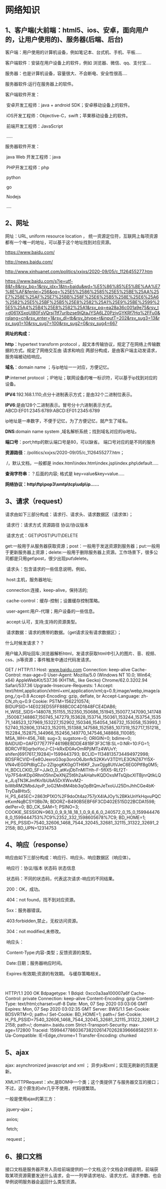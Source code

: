 # 网络知识

## 1、客户端(大前端：html5、ios、安卓，面向用户的，让用户使用的)、服务器(后端、后台)

客户端：用户使用的计算机设备，例如笔记本、台式机、手机、平板.....

客户端软件：安装在用户设备上的软件，例如 浏览器、微信、qq、支付宝....

服务器：也是计算机设备，容量很大、不会断电、安全性很高....

服务器软件:运行在服务器上的软件。



客户端软件开发：

​	安卓开发工程师：java + android SDK；安卓移动设备上的软件。

​	iOS开发工程师：Objective-C，swift；苹果移动设备上的软件。

​	前端开发工程师：JavaScript

​	.....

服务器软件开发：

​	java Web 开发工程师：java

​	PHP开发工程师：php

​	python

​	go

​	Nodejs

​	....

## 2、网址

网址：URL, uniform resource location ， 统一资源定位符，互联网上每项资源都有一个唯一的地址，可以基于这个地址找到对应资源。

https://www.baidu.com/

http://news.baidu.com/

http://www.xinhuanet.com/politics/xxjxs/2020-09/05/c_1126455277.htm

https://www.baidu.com/s?ie=utf-8&f=8&rsv_bp=1&rsv_idx=1&tn=baidu&wd=%E5%86%85%E5%BE%AA%E7%8E%AF&fenlei=256&oq=%25E5%2586%2585%25E5%25BE%25AA%25E7%258E%25AF%25E7%25BB%258F%25E6%25B5%258E%25E6%25A6%2582%25E5%25BF%25B5%25E8%2582%25A1%25E9%25BE%2599%25E5%25A4%25B4%25E8%2582%25A1&rsv_pq=ea28a36c001a9e75&rsv_t=d061XSxqUl80FsVQrsjTtf7urIbzse9iQtaJYSA6LZ0PzjvGYKRf7Hq%2FFu0&rqlang=cn&rsv_enter=1&rsv_dl=tb&rsv_btype=t&inputT=202&rsv_sug3=13&rsv_sug1=10&rsv_sug7=100&rsv_sug2=0&rsv_sug4=667

**网址的构成：**

**http**：hypertext transform protocol ，超文本传输协议，规定了在网络上传输数据的方式。规定了网络交互由 请求和响应 两部分构成，是由客户端主动发请求，服务端被动给响应。

**域名**：domain name ；与ip地址一一对应，方便记忆。

**IP**:internet protocol ；IP地址；联网设备的唯一标识符，可以基于ip找到对应的设备。

**IPV4**:192.168.1.110;点分十进制表示方式；是由32个二进制位表示。

**IPV6**:是由128个二进制表示。冒号分十六进制表示方式。	ABCD:EF01:2345:6789:ABCD:EF01:2345:6789

ip地址是一串数字，不便于记忆，为了方便记忆，就产生了域名。

**DNS**:domain name system ,域名解析系统；找到域名对应的ip地址。

**端口号**：port;http的默认端口号是80，可以缺省。 端口号对应的是不同的服务

**资源路径**：/politics/xxjxs/2020-09/05/c_1126455277.htm；

​	/，默认文档，一般都是 index.html\index.htm\index.jsp\index.php\default.....

**查询字符串**：？后面的内容; 格式是 key=value&key=value.....



**网络协议：http\ftp\pop3\smtp\tcp\udp\ip......**

## 3、请求（request）

请求由如下三部分构成：请求行、请求头、请求数据区（请求体）；

​	请求行：请求方式   资源路径 协议/协议版本

​		请求方式：GET\POST\PUT\DELETE

​					get:一般用于从服务器获取资源；post：一般用于发送资源到服务器；put:一般用于更新服务器上资源；delete:一般用于删除服务器上资源。工作场景下，很多公司都是只用get\post，很少出现put\delete。

​	请求头：包含请求的一些信息说明，例如，

​			host:主机，服务器地址;

​			connection:连接，keep-alive，保持活的;

​			cache-control：缓存-控制；设置缓存控制策略。

​			user-agent:用户-代理；用户设备的一些信息。

​			accept:认可，支持;支持的资源类型。

​	请求数据：请求的携带的数据。（get请求没有请求数据区）；

什么时候发请求？？

用户输入网址回车;浏览器解析html，发请求获取html中引入的图片、音、视频、css、js等资源；事件触发中通过代码发请求。

GET / HTTP/1.1
Host: www.baidu.com
Connection: keep-alive
Cache-Control: max-age=0
User-Agent: Mozilla/5.0 (Windows NT 10.0; Win64; x64) AppleWebKit/537.36 (KHTML, like Gecko) Chrome/62.0.3202.94 Safari/537.36
Upgrade-Insecure-Requests: 1
Accept: text/html,application/xhtml+xml,application/xml;q=0.9,image/webp,image/apng,*/*;q=0.8
Accept-Encoding: gzip, deflate, br
Accept-Language: zh-CN,zh;q=0.9
Cookie: PSTM=1562210574; BIDUPSID=14E023ED55FF88BC0C4D1848FCE4DAB6; H_WISE_SIDS=148078_151155_152350_150686_151945_150077_147090_141748_150087_148867_150745_147279_153628_153714_150361_153244_153754_153571_148523_127969_153227_152902_150346_154054_146732_153058_153993_152740_152806_131423_152015_151388_147588_152585_107319_152717_151218_152284_152875_144966_152456_149770_147546_148868_110085; MSA_WH=456_748; sug=3; sugstore=0; ORIGIN=0; bdime=0; BAIDUID=0AFD77E77FF4619BEBDDE481BF3F3C1B:SL=0:NR=10:FG=1; BDRCVFR[iqrboYocJ-C]=kRxlD0AvOmRPjIMTz4WUvY; shifen[6917617_19284]=1599443793; BCLID=11348135734494972998; BDSFRCVID=Ee8OJexroG3op3oroO6JbnfkS2KKvV3TDYLE3ONZ67Yl5X-VN4vIEG0Pt8lgCZu-2ZlgogKK0gOTH6KF_2uxOjjg8UtVJeC6EG0Ptf8g0M5; H_BDCLCKID_SF=JJkO_D_atKvjDbTnMITHh-F-5fIX5-RLf2T-Vp7F54nKDp0Rhn05hnDeXNjZ5t6h2aAHahvKQDOxsMTsQjbcXlTBjnrQtlkLQe_JLqTN3KJmfKn1bUbA5DrXWxvM2-biWbRM2MbdJqvP_IoG2Mn8M4bb3qOpBtQmJeTxoUJ25DnJhhCGe4bK-TryDa8Htx5; H_PS_645EC=2863tP1XO%2F9doOt4az757jrX4lAJOy%2BKkUnYkHqvuPQCeKxmNqBCSY0Bb7A; BDORZ=B490B5EBF6F3CD402E515D22BCDA1598; delPer=0; BD_CK_SAM=1; PSINO=3; COOKIE_SESSION=963_0_9_9_18_18_1_0_9_6_6_0_240572_0_15_0_1599444768_0_1599444753%7C9%2352_332_1598605678%7C9; BD_HOME=1; H_PS_PSSID=7540_32606_1468_7544_32045_32681_32115_31322_32691_22158; BD_UPN=12314753



## 4、响应（response）

响应由如下三部分构成：响应行、响应头、响应数据区（响应体）。

​	响应行：协议/版本   状态码  状态信息

​		状态码：不同的状态码，代表这次请求-响应的不同结果。

​				200：OK，成功。

​				404：not found，找不到对应资源。

​				5xx：服务器错误。

​				403:forbidden,禁止，无权访问资源。

​				304：not modified,未修改。

​	响应头：

​			Content-Type:内容-类型；反馈资源的类型。

​			Date:日期；服务器响应时间。

​			Expires:有效期;资源的有效期。 与缓存策略相关。

​			

HTTP/1.1 200 OK
Bdpagetype: 1
Bdqid: 0xcc0a3aa100007a6f
Cache-Control: private
Connection: keep-alive
Content-Encoding: gzip
Content-Type: text/html;charset=utf-8
Date: Mon, 07 Sep 2020 03:03:06 GMT
Expires: Mon, 07 Sep 2020 03:02:35 GMT
Server: BWS/1.1
Set-Cookie: BDSVRTM=0; path=/
Set-Cookie: BD_HOME=1; path=/
Set-Cookie: H_PS_PSSID=7540_32606_1468_7544_32045_32681_32115_31322_32691_22158; path=/; domain=.baidu.com
Strict-Transport-Security: max-age=172800
Traceid: 1599447786036738202614702628396668582511
X-Ua-Compatible: IE=Edge,chrome=1
Transfer-Encoding: chunked

## 5、ajax

ajax: asynchronized javascript and xml ； 异步js和xml；实现无刷新的页面更新。

XMLHTTPRequest：xhr,是BOM中一个类；这个类提供了与服务器交互的接口；不过，这个原生的xhr几乎不使用，代码很繁琐。

一般是使用ajax的第三方：

​	jquery-ajax；

​	axios;

​	fetch;

​	request；

## 6、接口文档
​	接口文档是服务器开发人员给前端提供的一个文档;这个文档会详细说明，前端获取某项资源需要发送什么请求，会一一列举请求地址、请求方式、请求参数、也会举例说明服务器会返回什么类型资源。











